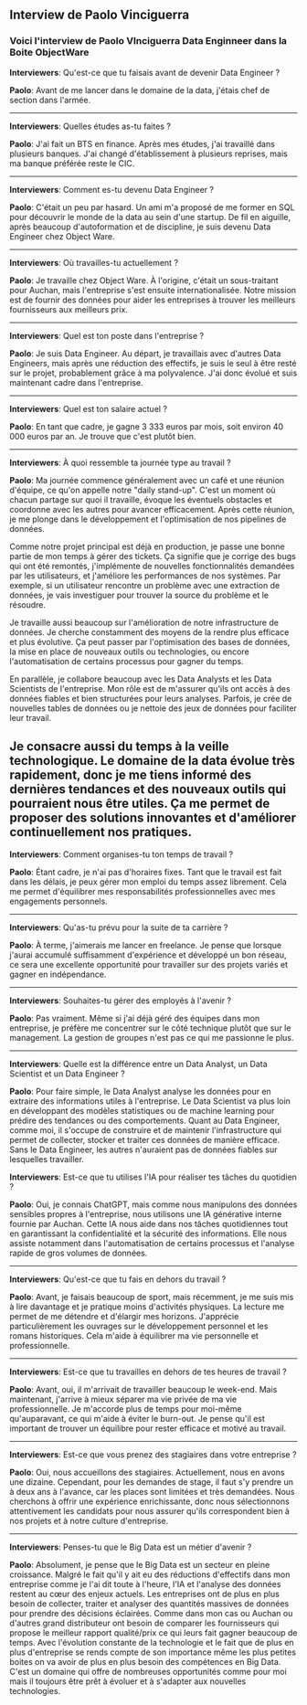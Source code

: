 ## Interview de Paolo Vinciguerra

### Voici l'interview de Paolo VInciguerra Data Enginneer dans la Boite ObjectWare 


**Interviewers**: Qu'est-ce que tu faisais avant de devenir Data Engineer ?

**Paolo**: Avant de me lancer dans le domaine de la data, j'étais chef de section dans l'armée.

---

**Interviewers**: Quelles études as-tu faites ?

**Paolo**: J'ai fait un BTS en finance. Après mes études, j'ai travaillé dans plusieurs banques. J'ai changé d'établissement à plusieurs reprises, mais ma banque préférée reste le CIC.

---

**Interviewers**: Comment es-tu devenu Data Engineer ?

**Paolo**: C'était un peu par hasard. Un ami m'a proposé de me former en SQL pour découvrir le monde de la data au sein d'une startup. De fil en aiguille, après beaucoup d'autoformation et de discipline, je suis devenu Data Engineer chez Object Ware.

---

**Interviewers**: Où travailles-tu actuellement ?

**Paolo**: Je travaille chez Object Ware. À l'origine, c'était un sous-traitant pour Auchan, mais l'entreprise s'est ensuite internationalisée. Notre mission est de fournir des données pour aider les entreprises à trouver les meilleurs fournisseurs aux meilleurs prix.

---

**Interviewers**: Quel est ton poste dans l'entreprise ?

**Paolo**: Je suis Data Engineer. Au départ, je travaillais avec d'autres Data Engineers, mais après une réduction des effectifs, je suis le seul à être resté sur le projet, probablement grâce à ma polyvalence. J'ai donc évolué et suis maintenant cadre dans l'entreprise.

---

**Interviewers**: Quel est ton salaire actuel ?

**Paolo**: En tant que cadre, je gagne 3 333 euros par mois, soit environ 40 000 euros par an. Je trouve que c'est plutôt bien.

---

**Interviewers**: À quoi ressemble ta journée type au travail ?

**Paolo**: Ma journée commence généralement avec un café et une réunion d'équipe, ce qu'on appelle notre "daily stand-up". C'est un moment où chacun partage sur quoi il travaille, évoque les éventuels obstacles et coordonne avec les autres pour avancer efficacement. Après cette réunion, je me plonge dans le développement et l'optimisation de nos pipelines de données.

Comme notre projet principal est déjà en production, je passe une bonne partie de mon temps à gérer des tickets. Ça signifie que je corrige des bugs qui ont été remontés, j'implémente de nouvelles fonctionnalités demandées par les utilisateurs, et j'améliore les performances de nos systèmes. Par exemple, si un utilisateur rencontre un problème avec une extraction de données, je vais investiguer pour trouver la source du problème et le résoudre.

Je travaille aussi beaucoup sur l'amélioration de notre infrastructure de données. Je cherche constamment des moyens de la rendre plus efficace et plus évolutive. Ça peut passer par l'optimisation des bases de données, la mise en place de nouveaux outils ou technologies, ou encore l'automatisation de certains processus pour gagner du temps.

En parallèle, je collabore beaucoup avec les Data Analysts et les Data Scientists de l'entreprise. Mon rôle est de m'assurer qu'ils ont accès à des données fiables et bien structurées pour leurs analyses. Parfois, je crée de nouvelles tables de données ou je nettoie des jeux de données pour faciliter leur travail.

Je consacre aussi du temps à la veille technologique. Le domaine de la data évolue très rapidement, donc je me tiens informé des dernières tendances et des nouveaux outils qui pourraient nous être utiles. Ça me permet de proposer des solutions innovantes et d'améliorer continuellement nos pratiques.
---

**Interviewers**: Comment organises-tu ton temps de travail ?

**Paolo**: Étant cadre, je n'ai pas d'horaires fixes. Tant que le travail est fait dans les délais, je peux gérer mon emploi du temps assez librement. Cela me permet d'équilibrer mes responsabilités professionnelles avec mes engagements personnels.

---

**Interviewers**: Qu'as-tu prévu pour la suite de ta carrière ?

**Paolo**: À terme, j'aimerais me lancer en freelance. Je pense que lorsque j'aurai accumulé suffisamment d'expérience et développé un bon réseau, ce sera une excellente opportunité pour travailler sur des projets variés et gagner en indépendance.

---

**Interviewers**: Souhaites-tu gérer des employés à l'avenir ?

**Paolo**: Pas vraiment. Même si j'ai déjà géré des équipes dans mon entreprise, je préfère me concentrer sur le côté technique plutôt que sur le management. La gestion de groupes n'est pas ce qui me passionne le plus.

---

**Interviewers**: Quelle est la différence entre un Data Analyst, un Data Scientist et un Data Engineer ?

**Paolo**: Pour faire simple, le Data Analyst analyse les données pour en extraire des informations utiles à l'entreprise. Le Data Scientist va plus loin en développant des modèles statistiques ou de machine learning pour prédire des tendances ou des comportements. Quant au Data Engineer, comme moi, il s'occupe de construire et de maintenir l'infrastructure qui permet de collecter, stocker et traiter ces données de manière efficace. Sans le Data Engineer, les autres n'auraient pas de données fiables sur lesquelles travailler.

**Interviewers**: Est-ce que tu utilises l'IA pour réaliser tes tâches du quotidien ?

**Paolo**: Oui, je connais ChatGPT, mais comme nous manipulons des données sensibles propres à l'entreprise, nous utilisons une IA générative interne fournie par Auchan. Cette IA nous aide dans nos tâches quotidiennes tout en garantissant la confidentialité et la sécurité des informations. Elle nous assiste notamment dans l'automatisation de certains processus et l'analyse rapide de gros volumes de données.

---

**Interviewers**: Qu'est-ce que tu fais en dehors du travail ?

**Paolo**: Avant, je faisais beaucoup de sport, mais récemment, je me suis mis à lire davantage et je pratique moins d'activités physiques. La lecture me permet de me détendre et d'élargir mes horizons. J'apprécie particulièrement les ouvrages sur le développement personnel et les romans historiques. Cela m'aide à équilibrer ma vie personnelle et professionnelle.

---

**Interviewers**: Est-ce que tu travailles en dehors de tes heures de travail ?

**Paolo**: Avant, oui, il m'arrivait de travailler beaucoup le week-end. Mais maintenant, j'arrive à mieux séparer ma vie privée de ma vie professionnelle. Je m'accorde plus de temps pour moi-même qu'auparavant, ce qui m'aide à éviter le burn-out. Je pense qu'il est important de trouver un équilibre pour rester efficace et motivé au travail.

---

**Interviewers**: Est-ce que vous prenez des stagiaires dans votre entreprise ?

**Paolo**: Oui, nous accueillons des stagiaires. Actuellement, nous en avons une dizaine. Cependant, pour les demandes de stage, il faut s'y prendre un à deux ans à l'avance, car les places sont limitées et très demandées. Nous cherchons à offrir une expérience enrichissante, donc nous sélectionnons attentivement les candidats pour nous assurer qu'ils correspondent bien à nos projets et à notre culture d'entreprise.

---

**Interviewers**: Penses-tu que le Big Data est un métier d'avenir ?

**Paolo**: Absolument, je pense que le Big Data est un secteur en pleine croissance. Malgré le fait qu'il y ait eu des réductions d'effectifs dans mon entreprise comme je l'ai dit toute à l'heure, l'IA et l'analyse des données restent au cœur des enjeux actuels. Les entreprises ont de plus en plus besoin de collecter, traiter et analyser des quantités massives de données pour prendre des décisions éclairées. Comme dans mon cas ou Auchan ou d'autres grand distributeur ont besoin de comparer les fournisseurs qui propose le meilleur rapport qualité/prix ce qui leurs fait gagner beaucoup de temps. Avec l'évolution constante de la technologie et le fait que de plus en plus d'entreprise se rends compte de son importance même les plus petites boites on va avoir de plus en plus besoin des compétences en Big Data. 
C'est un domaine qui offre de nombreuses opportunités comme pour moi mais il toujours être prêt à évoluer et à s'adapter aux nouvelles technologies.
